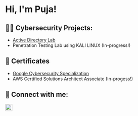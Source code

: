 <h1>Hi, I'm Puja!

<h2>👩‍💻 Cybersecurity Projects:</h2>

- [Active Directory Lab](https://github.com/debpuja/Active-Directory-Bulk-User-Creation/blob/main/Active_Directory_Lab.md)
- Penetration Testing Lab using KALI LINUX (In-progress!)

<h2>📄 Certificates</h2>

- [Google Cybersecurity Specialization](https://www.coursera.org/account/accomplishments/specialization/YXYL79UPFX2D)
- AWS Certified Solutions Architect Associate (In-progess!)

<h2> 🤳 Connect with me:</h2>

[<img align="left" alt="JoshMadakor | LinkedIn" width="22px" src="https://cdn.jsdelivr.net/npm/simple-icons@v3/icons/linkedin.svg" />][linkedin]

[linkedin]: https://linkedin.com/in/debpuja
